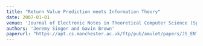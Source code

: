 ```yaml
---
title: "Return Value Prediction meets Information Theory"
date: 2007-01-01
venue: 'Journal of Electronic Notes in Theoretical Computer Science (Special Issue on Quantitative Aspects of Programming Languages). Volume 164, Issue 3, pg 137-151'
authors: 'Jeremy Singer and Gavin Brown'
paperurl: "https://apt.cs.manchester.ac.uk/ftp/pub/amulet/papers/JS_ENTCS06.pdf"
---
```


